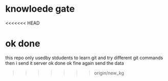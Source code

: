 # knowloede gate
<<<<<<< HEAD

ok done
=======
this repo only usedby stdudents to learn git and  try different git commands
then i send it server
ok done
ok fine
again send the data
>>>>>>> origin/new_kg
